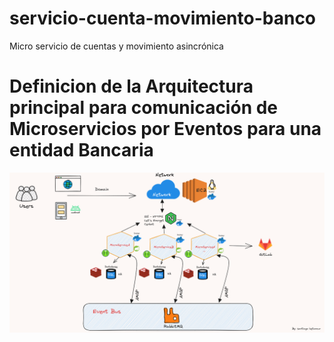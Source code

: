 # servicio-cuenta-movimiento-banco
Micro servicio de cuentas y movimiento asincrónica

# Definicion de la Arquitectura principal para comunicación de Microservicios por Eventos para una entidad Bancaria

![image-modeloArquitecturaEventBus](img/SoftwareArchitectureEventBus.png)
